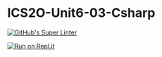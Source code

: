 # ICS2O-Unit6-03-Csharp

[![GitHub's Super Linter](https://github.com/Emmanuel-Fofeyin/ICS2O-Unit6-03-Csharp/workflows/GitHub's%20Super%20Linter/badge.svg)](https://github.com/Emmanuel-Fofeyin/ICS2O-Unit6-03-Csharp/actions)

[![Run on Repl.it](https://repl.it/badge/github/Emmanuel-Fofeyin/ICS2O-Unit6-03-Csharp)](https://repl.it/github/Emmanuel-Fofeyin/ICS2O-Unit6-03-Csharp)
